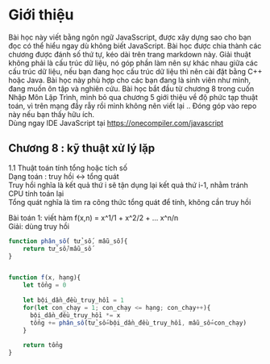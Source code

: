 # Giới thiệu
Bài học này viết bằng ngôn ngữ JavaSscript, được xây dựng sao cho bạn đọc có thể hiểu ngay dù không biết JavaScript. Bài học được chia thành các chương được đánh số thứ tự, kéo dài trên trang markdown này. Giải thuật không phải là cấu trúc dữ liệu, nó góp phần làm nên sự khác nhau giữa các cấu trúc dữ liệu, nếu bạn đang học cấu trúc dữ liệu thì nên cài đặt bằng C++ hoặc Java. Bài học này phù hợp cho các bạn đang là sinh viên như mình, đang muốn ôn tập và nghiên cứu. Bài học bắt đầu từ chương 8 trong cuốn Nhập Môn Lập Trình, mình bỏ qua chương 5 giới thiệu về độ phức tạp thuật toán, vì trên mạng đầy rẫy rồi mình không nên viết lại .. Đóng góp vào repo này nếu bạn thấy hữu ích.  
Dùng ngay IDE JavaScript tại https://onecompiler.com/javascript  
## Chương 8 : kỹ thuật xử lý lặp
1.1 Thuật toán tính tổng hoặc tích số  
Dạng toán : truy hồi <-> tổng quát  
Truy hồi nghĩa là kết quả thứ i sẽ tận dụng lại kết quả thứ i-1, nhằm tránh CPU tính toán lại    
Tổng quát nghĩa là tìm ra công thức tổng quát để tính, không cần truy hồi

Bài toán 1: viết hàm f(x,n) = x^1/1 + x^2/2 + ... x^n/n  
Giải: dùng truy hồi
```js
function phân_số( tử_số, mẫu_số){
    return tử_số/mẫu_số
}


function f(x, hạng){
    let tổng = 0
  
    let bội_dần_đều_truy_hồi = 1
    for(let con_chạy = 1; con_chạy <= hạng; con_chạy++){
      bội_dần_đều_truy_hồi *= x
      tổng += phân_số(tử_số=bội_dần_đều_truy_hồi, mẫu_số=con_chạy)
    }
  
    return tổng
}
```
